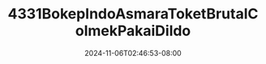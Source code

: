 --- 
title: "4331BokepIndoAsmaraToketBrutalColmekPakaiDildo"
description: "video bokeh 4331BokepIndoAsmaraToketBrutalColmekPakaiDildo instagram full baru"
date: 2024-11-06T02:46:53-08:00
file_code: "75f6beebl0rd"
draft: false
cover: "u8i5n7ff97sew6kl.jpg"
tags: ["indo", "bokep-indo", "bokep-viral", "bokep-ig"]
length: 2222
fld_id: "1390208"
foldername: "Asmaracandy"
categories: ["Asmaracandy"]
views: 16
---